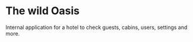 # The wild Oasis

Internal application for a hotel to check guests, cabins, users, settings and more.
